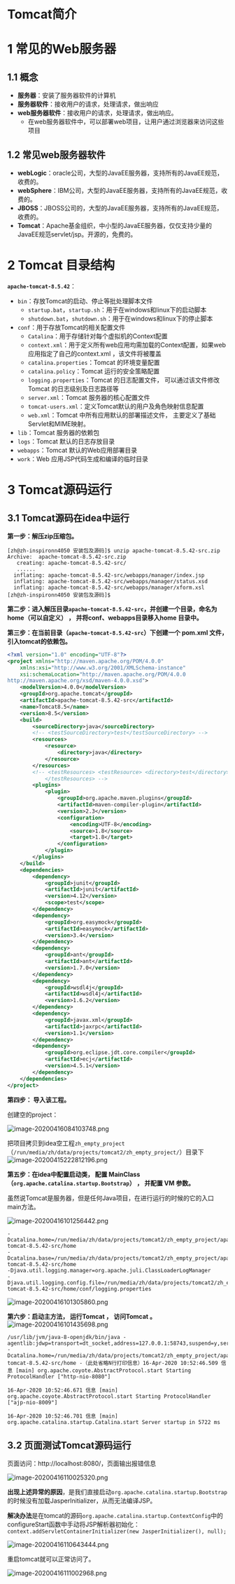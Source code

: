 # Tomcat简介

# 1 常见的Web服务器


## 1.1 概念


- **服务器**：安装了服务器软件的计算机
- **服务器软件**：接收用户的请求，处理请求，做出响应
- **web服务器软件**：接收用户的请求，处理请求，做出响应。
  - 在web服务器软件中，可以部署web项目，让用户通过浏览器来访问这些项目



## 1.2 常见web服务器软件


- **webLogic**：oracle公司，大型的JavaEE服务器，支持所有的JavaEE规范，收费的。
- **webSphere**：IBM公司，大型的JavaEE服务器，支持所有的JavaEE规范，收费的。
- **JBOSS**：JBOSS公司的，大型的JavaEE服务器，支持所有的JavaEE规范，收费的。
- **Tomcat**：Apache基金组织，中小型的JavaEE服务器，仅仅支持少量的JavaEE规范servlet/jsp。开源的，免费的。

# 2 Tomcat 目录结构


**`apache-tomcat-8.5.42`**：


- `bin`：存放Tomcat的启动、停止等批处理脚本文件
  - `startup.bat`，`startup.sh`：用于在windows和linux下的启动脚本
  - `shutdown.bat`，`shutdown.sh`：用于在windows和linux下的停止脚本
- `conf`：用于存放Tomcat的相关配置文件
  - `Catalina`：用于存储针对每个虚拟机的Context配置
  - `context.xml`：用于定义所有web应用均需加载的Context配置，如果web应用指定了自己的context.xml ，该文件将被覆盖
  - `catalina.properties`：Tomcat 的环境变量配置
  - `catalina.policy`：Tomcat 运行的安全策略配置
  - `logging.properties`：Tomcat 的日志配置文件， 可以通过该文件修改Tomcat 的日志级别及日志路径等
  - `server.xml`：Tomcat 服务器的核心配置文件
  - `tomcat-users.xml`：定义Tomcat默认的用户及角色映射信息配置
  - `web.xml`：Tomcat 中所有应用默认的部署描述文件， 主要定义了基础Servlet和MIME映射。
- `lib`：Tomcat 服务器的依赖包
- `logs`：Tomcat 默认的日志存放目录
- `webapps`：Tomcat 默认的Web应用部署目录
- `work`：Web 应用JSP代码生成和编译的临时目录

# 3 Tomcat源码运行


## 3.1 Tomcat源码在idea中运行


**第一步：解压zip压缩包。**


```shell
[zh@zh-inspironn4050 安装包及源码]$ unzip apache-tomcat-8.5.42-src.zip 
Archive:  apache-tomcat-8.5.42-src.zip
   creating: apache-tomcat-8.5.42-src/
   ......
  inflating: apache-tomcat-8.5.42-src/webapps/manager/index.jsp  
  inflating: apache-tomcat-8.5.42-src/webapps/manager/status.xsd  
  inflating: apache-tomcat-8.5.42-src/webapps/manager/xform.xsl 
[zh@zh-inspironn4050 安装包及源码]$
```


**第二步：进入解压目录`apache-tomcat-8.5.42-src`，并创建一个目录，命名为home（可以自定义） ， 并将conf、webapps目录移入home 目录中。**


**第三步：在当前目录（`apache-tomcat-8.5.42-src`）下创建一个 pom.xml 文件，引入tomcat的依赖包。**


```xml
<?xml version="1.0" encoding="UTF-8"?>
<project xmlns="http://maven.apache.org/POM/4.0.0"
	xmlns:xsi="http://www.w3.org/2001/XMLSchema-instance"
	xsi:schemaLocation="http://maven.apache.org/POM/4.0.0
http://maven.apache.org/xsd/maven-4.0.0.xsd">
	<modelVersion>4.0.0</modelVersion>
	<groupId>org.apache.tomcat</groupId>
	<artifactId>apache-tomcat-8.5.42-src</artifactId>
	<name>Tomcat8.5</name>
	<version>8.5</version>
	<build>
		<sourceDirectory>java</sourceDirectory>
		<!-- <testSourceDirectory>test</testSourceDirectory> -->
		<resources>
			<resource>
				<directory>java</directory>
			</resource>
		</resources>
		<!-- <testResources> <testResource> <directory>test</directory> </testResource> 
			</testResources> -->
		<plugins>
			<plugin>
				<groupId>org.apache.maven.plugins</groupId>
				<artifactId>maven-compiler-plugin</artifactId>
				<version>2.3</version>
				<configuration>
					<encoding>UTF-8</encoding>
					<source>1.8</source>
					<target>1.8</target>
				</configuration>
			</plugin>
		</plugins>
	</build>
	<dependencies>
		<dependency>
			<groupId>junit</groupId>
			<artifactId>junit</artifactId>
			<version>4.12</version>
			<scope>test</scope>
		</dependency>
		<dependency>
			<groupId>org.easymock</groupId>
			<artifactId>easymock</artifactId>
			<version>3.4</version>
		</dependency>
		<dependency>
			<groupId>ant</groupId>
			<artifactId>ant</artifactId>
			<version>1.7.0</version>
		</dependency>
		<dependency>
			<groupId>wsdl4j</groupId>
			<artifactId>wsdl4j</artifactId>
			<version>1.6.2</version>
		</dependency>
		<dependency>
			<groupId>javax.xml</groupId>
			<artifactId>jaxrpc</artifactId>
			<version>1.1</version>
		</dependency>
		<dependency>
			<groupId>org.eclipse.jdt.core.compiler</groupId>
			<artifactId>ecj</artifactId>
			<version>4.5.1</version>
		</dependency>
	</dependencies>
</project>
```


**第四步： 导入该工程。**


创建空的project：


![image-20200416084103748.png](https://zhishan-zh.github.io/media/tomcat-9b74-8d066434a1e9.png)

把项目拷贝到idea空工程`zh_empty_project`（`/run/media/zh/data/projects/tomcat2/zh_empty_project/`）目录下
![image-20200415222812196.png](https://zhishan-zh.github.io/media/tomcat-bfb2-f92db9b8e94e.png)

**第五步：在idea中配置启动类， 配置 MainClass（`org.apache.catalina.startup.Bootstrap`） ， 并配置 VM 参数。**


虽然说Tomcat是服务器，但是任何Java项目，在进行运行的时候的它的入口main方法。


![image-20200416101256442.png](https://zhishan-zh.github.io/media/tomcat-ac02-d1c33e642aca.png)


```properties
-Dcatalina.home=/run/media/zh/data/projects/tomcat2/zh_empty_project/apache-tomcat-8.5.42-src/home
-Dcatalina.base=/run/media/zh/data/projects/tomcat2/zh_empty_project/apache-tomcat-8.5.42-src/home
-Djava.util.logging.manager=org.apache.juli.ClassLoaderLogManager
-Djava.util.logging.config.file=/run/media/zh/data/projects/tomcat2/zh_empty_project/apache-tomcat-8.5.42-src/home/conf/logging.properties
```
![image-20200416101305860.png](https://zhishan-zh.github.io/media/tomcat-bcb0-7f8c6f3fa9bf.png)



**第六步：启动主方法， 运行Tomcat ， 访问Tomcat 。**
![image-20200416101435698.png](https://zhishan-zh.github.io/media/tomcat-89bd-5c0266dd45e0.png)

```
/usr/lib/jvm/java-8-openjdk/bin/java -agentlib:jdwp=transport=dt_socket,address=127.0.0.1:58743,suspend=y,server=n -Dcatalina.home=/run/media/zh/data/projects/tomcat2/zh_empty_project/apache-tomcat-8.5.42-src/home -（此处省略N行打印信息）16-Apr-2020 10:52:46.509 信息 [main] org.apache.coyote.AbstractProtocol.start Starting ProtocolHandler ["http-nio-8080"]

16-Apr-2020 10:52:46.671 信息 [main] org.apache.coyote.AbstractProtocol.start Starting ProtocolHandler ["ajp-nio-8009"]

16-Apr-2020 10:52:46.701 信息 [main] org.apache.catalina.startup.Catalina.start Server startup in 5722 ms
```

## 3.2 页面测试Tomcat源码运行


页面访问：http://localhost:8080/，页面输出报错信息


![image-20200416110025320.png](https://zhishan-zh.github.io/media/tomcat-8a29-b57eab2d0ae7.png)

**出现上述异常的原因**，是我们直接启动`org.apache.catalina.startup.Bootstrap`的时候没有加载JasperInitializer，从而无法编译JSP。


**解决办法**是在tomcat的源码`org.apache.catalina.startup.ContextConfig`中的configureStart函数中手动将JSP解析器初始化：`context.addServletContainerInitializer(new JasperInitializer(), null);`


![image-20200416110643444.png](https://zhishan-zh.github.io/media/tomcat-495c-b7cf-b564bb525f51.png)


重启tomcat就可以正常访问了。


![image-20200416111002968.png](https://zhishan-zh.github.io/media/tomcat-9ca1-d8e465191b75.png)
